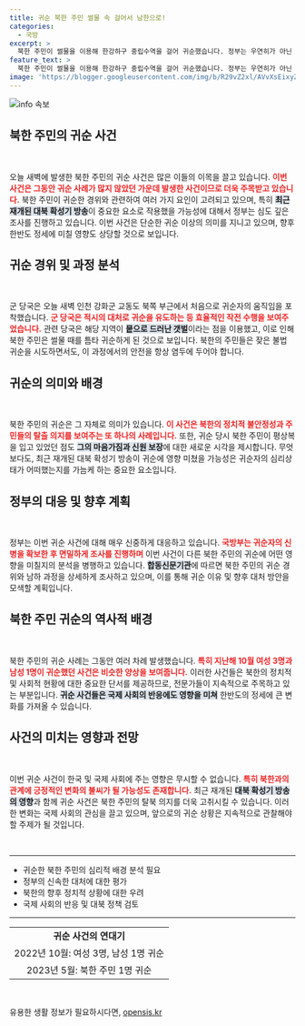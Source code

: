 ```yaml
---
title: 귀순 북한 주민 썰물 속 걸어서 남한으로!
categories:
  - 국방
excerpt: >
  북한 주민이 썰물을 이용해 한강하구 중립수역을 걸어 귀순했습니다. 정부는 우연히가 아닌 대북 확성기 방송의 영향일 가능성을 집중 조사 중입니다. 10개월 만의 귀순, 그 배경은?
feature_text: >
  북한 주민이 썰물을 이용해 한강하구 중립수역을 걸어 귀순했습니다. 정부는 우연히가 아닌 대북 확성기 방송의 영향일 가능성을 집중 조사 중입니다. 10개월 만의 귀순, 그 배경은?
image: 'https://blogger.googleusercontent.com/img/b/R29vZ2xl/AVvXsEixyZcFfHzMRdzZMjFBmAUKJYCLCGyLL1o632UiGVXcaFdKo_bkvkuCioo0uUKlGfBVcT3P84aROyZIXSBEx3Aw5nCQ3pTgDom1WDC4m8eifvWiAmWEEVb4x6G_l8C0QH225ldMjyaFvpxGEBGNO37VmDTDMHGhJPq73UglMfDca1-0aw/s1600/blogspot.png'
---
```


<p><img src="https://blogger.googleusercontent.com/img/b/R29vZ2xl/AVvXsEixyZcFfHzMRdzZMjFBmAUKJYCLCGyLL1o632UiGVXcaFdKo_bkvkuCioo0uUKlGfBVcT3P84aROyZIXSBEx3Aw5nCQ3pTgDom1WDC4m8eifvWiAmWEEVb4x6G_l8C0QH225ldMjyaFvpxGEBGNO37VmDTDMHGhJPq73UglMfDca1-0aw/s1600/blogspot.png" alt="info 속보" /></p>

<h2 data-ke-size="size26">북한 주민의 귀순 사건</h2>

<p data-ke-size="size16">&nbsp;</p>  

<p data-ke-size="size16">오늘 새벽에 발생한 북한 주민의 귀순 사건은 많은 이들의 이목을 끌고 있습니다. <b><span style="color: #ee2323;">이번 사건은 그동안 귀순 사례가 많지 않았던 가운데 발생한 사건이므로 더욱 주목받고 있습니다.</span></b> 북한 주민이 귀순한 경위와 관련하여 여러 가지 요인이 고려되고 있으며, 특히 <b><span style="background-color: #21538527;">최근 재개된 대북 확성기 방송</span></b>이 중요한 요소로 작용했을 가능성에 대해서 정부는 심도 깊은 조사를 진행하고 있습니다. 이번 사건은 단순한 귀순 이상의 의미를 지니고 있으며, 향후 한반도 정세에 미칠 영향도 상당할 것으로 보입니다.</p>

<h2 data-ke-size="size26">귀순 경위 및 과정 분석</h2>

<p data-ke-size="size16">&nbsp;</p>  

<p data-ke-size="size16">군 당국은 오늘 새벽 인천 강화군 교동도 북쪽 부근에서 처음으로 귀순자의 움직임을 포착했습니다. <b><span style="color: #ee2323;">군 당국은 적시의 대처로 귀순을 유도하는 등 효율적인 작전 수행을 보여주었습니다.</span></b> 관련 당국은 해당 지역이 <b><span style="background-color: #21538527;">뭍으로 드러난 갯벌</span></b>이라는 점을 이용했고, 이로 인해 북한 주민은 썰물 때를 틈타 귀순하게 된 것으로 보입니다. 북한의 주민들은 잦은 불법 귀순을 시도하면서도, 이 과정에서의 안전을 항상 염두에 두어야 합니다.</p>

<h2 data-ke-size="size26">귀순의 의미와 배경</h2>

<p data-ke-size="size16">&nbsp;</p>  

<p data-ke-size="size16">북한 주민의 귀순은 그 자체로 의미가 있습니다. <b><span style="color: #ee2323;">이 사건은 북한의 정치적 불안정성과 주민들의 탈출 의지를 보여주는 또 하나의 사례입니다.</span></b> 또한, 귀순 당시 북한 주민이 평상복을 입고 있었던 점도 <b><span style="background-color: #21538527;">그의 마음가짐과 신원 보장</span></b>에 대한 새로운 시각을 제시합니다. 무엇보다도, 최근 재개된 대북 확성기 방송이 귀순에 영향 미쳤을 가능성은 귀순자의 심리상태가 어떠했는지를 가늠케 하는 중요한 요소입니다. </p>

<h2 data-ke-size="size26">정부의 대응 및 향후 계획</h2>

<p data-ke-size="size16">&nbsp;</p>  

<p data-ke-size="size16">정부는 이번 귀순 사건에 대해 매우 신중하게 대응하고 있습니다. <b><span style="color: #ee2323;">국방부는 귀순자의 신병을 확보한 후 면밀하게 조사를 진행하며</span></b> 이번 사건이 다른 북한 주민의 귀순에 어떤 영향을 미칠지의 분석을 병행하고 있습니다. <b><span style="background-color: #21538527;">합동신문기관</span></b>에 따르면 북한 주민의 귀순 경위와 남하 과정을 상세하게 조사하고 있으며, 이를 통해 귀순 이유 및 향후 대처 방안을 모색할 계획입니다.</p>

<h2 data-ke-size="size26">북한 주민 귀순의 역사적 배경</h2>

<p data-ke-size="size16">&nbsp;</p>  

<p data-ke-size="size16">북한 주민의 귀순 사례는 그동안 여러 차례 발생했습니다. <b><span style="color: #ee2323;">특히 지난해 10월 여성 3명과 남성 1명이 귀순했던 사건은 비슷한 양상을 보여줍니다.</span></b> 이러한 사건들은 북한의 정치적 및 사회적 현황에 대한 중요한 단서를 제공하므로, 전문가들이 지속적으로 주목하고 있는 부분입니다. <b><span style="background-color: #21538527;">귀순 사건들은 국제 사회의 반응에도 영향을 미쳐</span></b> 한반도의 정세에 큰 변화를 가져올 수 있습니다.</p>

<h2 data-ke-size="size26">사건의 미치는 영향과 전망</h2>

<p data-ke-size="size16">&nbsp;</p>  

<p data-ke-size="size16">이번 귀순 사건이 한국 및 국제 사회에 주는 영향은 무시할 수 없습니다. <b><span style="color: #ee2323;">특히 북한과의 관계에 긍정적인 변화의 불씨가 될 가능성도 존재합니다.</span></b> 최근 재개된 <b><span style="background-color: #21538527;">대북 확성기 방송의 영향</span></b>과 함께 귀순 사건은 북한 주민의 탈북 의지를 더욱 고취시킬 수 있습니다. 이러한 변화는 국제 사회의 관심을 끌고 있으며, 앞으로의 귀순 상황은 지속적으로 관찰해야 할 주제가 될 것입니다.</p>

<p data-ke-size="size16">&nbsp;</p>  

<hr>  

<ul>  
  <li>귀순한 북한 주민의 심리적 배경 분석 필요</li>  
  <li>정부의 신속한 대처에 대한 평가</li>  
  <li>북한의 향후 정치적 상황에 대한 우려</li>  
  <li>국제 사회의 반응 및 대북 정책 검토</li>  
</ul>  

<hr>  

<table style="width: 100%; border-collapse: collapse;">  
  <tr>  
    <td style="text-align: center; height: 17px;"><b>귀순 사건의 연대기</b></td>  
  </tr>  
  <tr>  
    <td style="text-align: center; height: 17px;">2022년 10월: 여성 3명, 남성 1명 귀순</td>  
  </tr>  
  <tr>  
    <td style="text-align: center; height: 17px;">2023년 5월: 북한 주민 1명 귀순</td>  
  </tr>  
</table>  

<p data-ke-size="size16">&nbsp;</p>
유용한 생활 정보가 필요하시다면, <a href="https://opensis.kr" rel="dofollow">opensis.kr</a>


